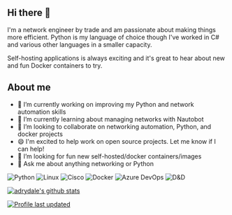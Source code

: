 ## Hi there 👋

I'm a network engineer by trade and am passionate about making things more efficient. Python is my language of choice though I've worked in C# and various other languages in a smaller capacity.

Self-hosting applications is always exciting and it's great to hear about new and fun Docker containers to try.

## About me

- 🔭 I’m currently working on improving my Python and network automation skills
- 🌱 I’m currently learning about managing networks with Nautobot
- 👯 I’m looking to collaborate on networking automation, Python, and docker projects
- 😄 I'm excited to help work on open source projects. Let me know if I can help!
- 🔎 I’m looking for fun new self-hosted/docker containers/images
- 💬 Ask me about anything networking or Python

![Python](https://img.shields.io/badge/-Python-000?&logo=Python&color=f5df6c)
![Linux](https://img.shields.io/badge/-Linux-000?&logo=Linux&color=000000)
![Cisco](https://img.shields.io/badge/-Cisco-000?&logo=Cisco&color=08606a)
![Docker](https://img.shields.io/badge/-Docker-000?&logo=Docker&color=176199)
![Azure DevOps](https://img.shields.io/badge/-ADO-000?&logo=AzureDevOps&color=3396d6)
![D&D](https://img.shields.io/badge/-D%26D-000?&logo=dungeonsanddragons&color=f2000a)

[![adrydale's github stats](https://github-readme-stats.vercel.app/api?username=adrydale&count_private=true&theme=dark&show_icons=true)](https://github.com/adrydale)

[![Profile last updated](https://img.shields.io/github/last-commit/adrydale/adrydale/main?label=Last%20updated&style=flat)](https://github.com/adrydale/adrydale/commits)

